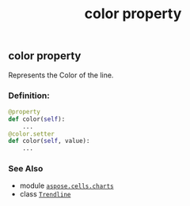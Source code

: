 ﻿---
title: color property
second_title: Aspose.Cells for Python via .NET API References
description: 
type: docs
weight: 80
url: /aspose.cells.charts/trendline/color/
is_root: false
---

## color property


Represents the Color of the line.
### Definition:
```python
@property
def color(self):
    ...
@color.setter
def color(self, value):
    ...
```

### See Also
* module [`aspose.cells.charts`](../../)
* class [`Trendline`](/cells/python-net/aspose.cells.charts/trendline)
